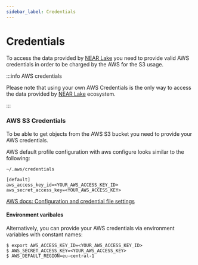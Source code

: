 ```yaml
---
sidebar_label: Credentials
---
```


# Credentials

To access the data provided by [NEAR Lake](../near-lake.md) you need to provide valid AWS credentials in order to be charged by the AWS for the S3 usage.

:::info AWS credentials

Please note that using your own AWS Credentials is the only way to access the data provided by [NEAR Lake](../near-lake.md) ecosystem.

:::

### AWS S3 Credentials

To be able to get objects from the AWS S3 bucket you need to provide your AWS credentials.

AWS default profile configuration with aws configure looks similar to the following:

```
~/.aws/credentials
```

```
[default]
aws_access_key_id=<YOUR_AWS_ACCESS_KEY_ID>
aws_secret_access_key=<YOUR_AWS_ACCESS_KEY>
```

[AWS docs: Configuration and credential file settings](https://docs.aws.amazon.com/cli/latest/userguide/cli-configure-files.html)

#### Environment varibales

Alternatively, you can provide your AWS credentials via environment variables with constant names:

```
$ export AWS_ACCESS_KEY_ID=<YOUR_AWS_ACCESS_KEY_ID>
$ AWS_SECRET_ACCESS_KEY=<YOUR_AWS_ACCESS_KEY>
$ AWS_DEFAULT_REGION=eu-central-1
```
